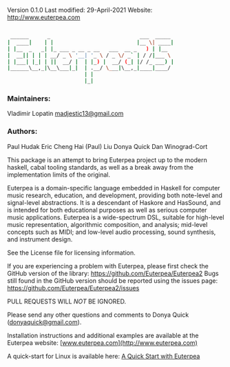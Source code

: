Version 0.1.0
Last modified: 29-April-2021
Website: http://www.euterpea.com

```bash

 ______      _                             ___  _____ 
|  ____|    | |                           |__ \| ____|
| |__  _   _| |_ ___ _ __ _ __   ___  __ _   ) | |__  
|  __|| | | | __/ _ \ '__| '_ \ / _ \/ _` | / /|___ \ 
| |___| |_| | ||  __/ |  | |_) |  __/ (_| |/ /_ ___) |
|______\__,_|\__\___|_|  | .__/ \___|\__,_|____|____/ 
                         | |                          
                         |_|                          

```
### Maintainers:
Vladimir Lopatin <madjestic13@gmail.com>

### Authors:
  Paul Hudak
  Eric Cheng
  Hai (Paul) Liu
  Donya Quick 
  Dan Winograd-Cort

This package is an attempt to bring Euterpea project up to the modern
haskell, cabal tooling standards, as well as a break away from the
implementation limits of the original.

Euterpea is a domain-specific language embedded in Haskell for 
computer music research, education, and development, providing 
both note-level and signal-level abstractions.  It is a descendant 
of Haskore and HasSound, and is intended for both educational purposes 
as well as serious computer music applications.  Euterpea is a 
wide-spectrum DSL, suitable for high-level music representation, 
algorithmic composition, and analysis; mid-level concepts such as 
MIDI; and low-level audio processing, sound synthesis, and instrument 
design.

See the License file for licensing information.

If you are experiencing a problem with Euterpea, please first check the 
GitHub version of the library: https://github.com/Euterpea/Euterpea2
Bugs still found in the GitHub version should be reported using the 
issues page: https://github.com/Euterpea/Euterpea2/issues

PULL REQUESTS WILL *NOT* BE IGNORED.

Please send any other questions and comments to Donya Quick 
(donyaquick@gmail.com).

Installation instructions and additional examples are available at
the Euterpea website: [www.euterpea.com](http://www.euterpea.com)

A quick-start for Linux is available here: [A Quick Start with Euterpea](http://madjestic.github.io/posts/2018-11-29-a-quick-start-with-Euterpea.html)
